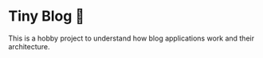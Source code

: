 # Tiny Blog 📝

This is a hobby project to understand how blog applications work and their architecture.
